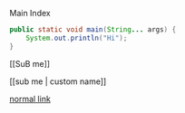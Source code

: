 Main Index


```java
public static void main(String... args) {
    System.out.println("Hi");
}
```


[[SuB me]]


[[sub me | custom name]]

[normal link](http://www.google.com)